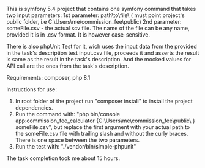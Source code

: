 This is symfony 5.4 project that contains one symfony command that takes two input parameters:
1st parameter: path\to\file\ ( must point project's public folder, i.e C:\Users\me\commission_fee\public\)
2nd parameter: someFile.csv - the actual scv file. The name of the file can be any name, provided it is in .csv format. It is however case-sensitive.

There is also phpUnit Test for it, wich uses the input data from the provided in the task's description test input.csv file, proceeds it and asserts the result is same as the result in the task's description. And the mocked values for API call are the ones from the task's description.

Requirements:
composer, php 8.1

Instructions for use:

1. In root folder of the project run "composer install" to install the project dependencies.
2. Run the command with: "php bin/console app:commission_fee_calculator {C:\Users\me\commission_fee\public\ } someFile.csv", but replace the first argument with your actual path to the someFile.csv file with trailing slash and without the curly braces. There is one space between the two parameters.
3. Run the test with: "./vendor/bin/simple-phpunit"

The task completion took me about 15 hours.

